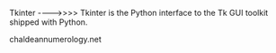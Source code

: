 Tkinter ---->>>>  Tkinter is the Python interface to the Tk GUI toolkit shipped with Python.

chaldeannumerology.net